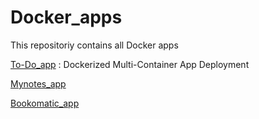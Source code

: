 # Docker_apps
This repositoriy contains all Docker apps

[To-Do_app](https://github.com/sanjukuruvilla/To-do-app) : Dockerized Multi-Container App Deployment

[Mynotes_app](https://github.com/sanjukuruvilla/mynotesapp)

[Bookomatic_app](https://github.com/sanjukuruvilla/BookOmatic)
